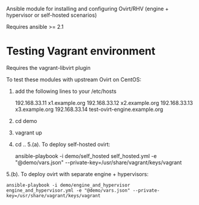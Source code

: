 Ansible module for installing and configuring Ovirt/RHV (engine + hypervisor or self-hosted scenarios)

Requires ansible >= 2.1

# Testing Vagrant environment
Requires the vagrant-libvirt plugin

To test these modules with upstream Ovirt on CentOS:
1. add the following lines to your /etc/hosts

    192.168.33.11 x1.example.org
    192.168.33.12 x2.example.org
    192.168.33.13 x3.example.org
    192.168.33.14 test-ovirt-engine.example.org

2. cd demo 
3. vagrant up
4. cd .. 
5.(a). To deploy self-hosted ovirt:

    ansible-playbook -i demo/self_hosted self_hosted.yml -e "@demo/vars.json" --private-key=/usr/share/vagrant/keys/vagrant

5.(b). To deploy ovirt with separate engine + hypervisors:

    ansible-playbook -i demo/engine_and_hypervisor engine_and_hypervisor.yml -e "@demo/vars.json" --private-key=/usr/share/vagrant/keys/vagrant
